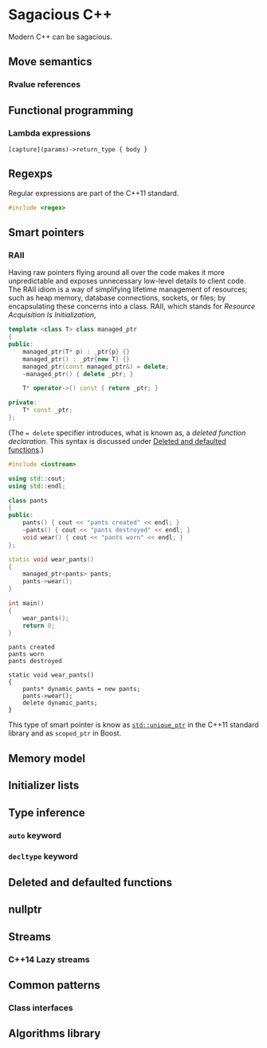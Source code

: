# Sagacious C++

Modern C++ can be sagacious.

## Move semantics
### Rvalue references
## Functional programming
### Lambda expressions

```
[capture](params)->return_type { body }
```

## Regexps
Regular expressions are part of the C++11 standard.

```cpp
#include <regex>
```

## Smart pointers
### RAII
Having raw pointers flying around all over the code makes it more unpredictable and exposes unnecessary low-level details to client code. The RAII idiom is a way of simplifying lifetime management of resources; such as heap memory, database connections, sockets, or files; by encapsulating these concerns into a class. RAII, which stands for *Resource Acquisition Is Initialization*, 

```cpp
template <class T> class managed_ptr
{
public:
    managed_ptr(T* p) : _ptr{p} {}
    managed_ptr() : _ptr{new T} {}
    managed_ptr(const managed_ptr&) = delete;
    ~managed_ptr() { delete _ptr; }

    T* operator->() const { return _ptr; }

private:
    T* const _ptr;
};
```

(The `= delete` specifier introduces, what is known as, a *deleted function declaration*. This syntax is discussed under [Deleted and defaulted functions](#deleted-and-defaulted-functions).)

```cpp
#include <iostream>

using std::cout;
using std::endl;

class pants
{
public:
    pants() { cout << "pants created" << endl; }
    ~pants() { cout << "pants destroyed" << endl; }
    void wear() { cout << "pants worn" << endl; }
};

static void wear_pants()
{
    managed_ptr<pants> pants;
    pants->wear();
}

int main()
{
    wear_pants();
    return 0;
}
```

```
pants created
pants worn
pants destroyed
```

```
static void wear_pants()
{
    pants* dynamic_pants = new pants;
    pants->wear();
    delete dynamic_pants;
}
```

This type of smart pointer is know as [`std::unique_ptr`](https://en.cppreference.com/w/cpp/memory/unique_ptr) in the C++11 standard library and as `scoped_ptr` in Boost.

## Memory model
## Initializer lists
## Type inference
### `auto` keyword
### `decltype` keyword
## Deleted and defaulted functions
## nullptr
## Streams
### C++14 Lazy streams
<!-- https://www.infoq.com/news/2014/07/cpp14-streams-lazy-functional -->
## Common patterns
### Class interfaces
## Algorithms library
